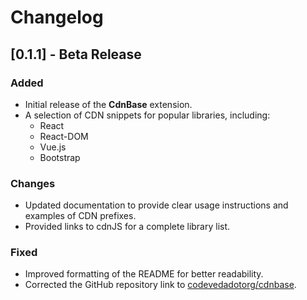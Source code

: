# Changelog

## [0.1.1] - Beta Release
### Added
- Initial release of the **CdnBase** extension.
- A selection of CDN snippets for popular libraries, including:
  - React
  - React-DOM
  - Vue.js
  - Bootstrap

### Changes
- Updated documentation to provide clear usage instructions and examples of CDN prefixes.
- Provided links to cdnJS for a complete library list.

### Fixed
- Improved formatting of the README for better readability.
- Corrected the GitHub repository link to [codevedadotorg/cdnbase](https://github.com/codevedadotorg/cdnbase).

